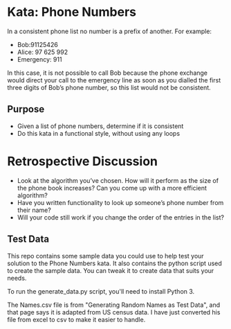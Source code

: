 # Kata: Phone Numbers

In a consistent phone list no number is a prefix of another. For example:

* Bob:91125426  
* Alice: 97 625 992  
* Emergency: 911  

In this case, it is not possible to call Bob because the phone exchange would direct your call to the emergency line as soon as you dialled the first three digits of Bob’s phone number, so this list would not be consistent.  

## Purpose

* Given a list of phone numbers, determine if it is consistent  
* Do this kata in a functional style, without using any loops  

# Retrospective Discussion

* Look at the algorithm you’ve chosen. How will it perform as the size of the phone book increases? Can you come up with a more efficient algorithm?
* Have you written functionality to look up someone’s phone number from their name?  
* Will your code still work if you change the order of the entries in the list?  

## Test Data

This repo contains some sample data you could use to help test your solution to the Phone Numbers kata. It also contains the python script used to create the sample data. You can tweak it to create data that suits your needs.  

To run the generate_data.py script, you'll need to install Python 3.  

The Names.csv file is from "Generating Random Names as Test Data", and that page says it is adapted from US census data. I have just converted his file from excel to csv to make it easier to handle.  

